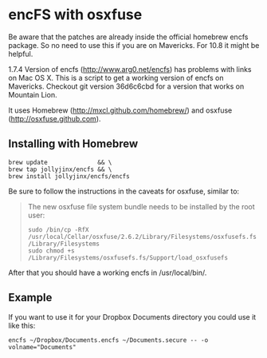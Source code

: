 encFS with osxfuse
==================

Be aware that the patches are already inside the official homebrew encfs package. So no need to use this if you are on Mavericks. For 10.8 it might be helpful.

1.7.4 Version of encfs (http://www.arg0.net/encfs) has problems with links on Mac OS X. This is a script to get a working version of encfs on Mavericks. Checkout git version 36d6c6cbd for a version that works on Mountain Lion.

It uses Homebrew (http://mxcl.github.com/homebrew/) and osxfuse (http://osxfuse.github.com).

Installing with Homebrew
------------------------

    brew update              && \
    brew tap jollyjinx/encfs && \
    brew install jollyjinx/encfs/encfs

Be sure to follow the instructions in the caveats for osxfuse, similar to:

> The new osxfuse file system bundle needs to be installed by the root user:
>
>     sudo /bin/cp -RfX /usr/local/Cellar/osxfuse/2.6.2/Library/Filesystems/osxfusefs.fs /Library/Filesystems
>     sudo chmod +s /Library/Filesystems/osxfusefs.fs/Support/load_osxfusefs

After that you should have a working encfs in /usr/local/bin/.

Example
-------

If you want to use it for your Dropbox Documents directory you could use it like this:

    encfs ~/Dropbox/Documents.encfs ~/Documents.secure -- -o volname="Documents"
